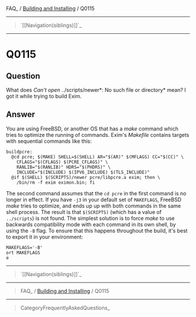 FAQ\_ / [Building and Installing](FAQ/Building_and_Installing) / Q0115

* * * * *

> \`[[Navigation(siblings)]]\`\_

* * * * *

Q0115
=====

Question
--------

What does *Can't open* ../scripts/newer*: No such file or directory*
mean? I got it while trying to build Exim.

Answer
------

You are using FreeBSD, or another OS that has a *make* command which
tries to optimize the running of commands. Exim's *Makefile* contains
targets with sequential commands like this:

    buildpcre:
      @cd pcre; $(MAKE) SHELL=$(SHELL) AR="$(AR)" $(MFLAGS) CC="$(CC)" \
        CFLAGS="$(CFLAGS) $(PCRE_CFLAGS)" \
        RANLIB="$(RANLIB)" HDRS="$(PHDRS)" \
        INCLUDE="$(INCLUDE) $(IPV6_INCLUDE) $(TLS_INCLUDE)"
      @if $(SHELL) $(SCRIPTS)/newer pcre/libpcre.a exim; then \
        /bin/rm -f exim eximon.bin; fi

The second command assumes that the `cd pcre` in the first command is no
longer in effect. If you have `-j3` in your default set of `MAKEFLAGS`,
FreeBSD *make* tries to optimize, and ends up up with both commands in
the same shell process. The result is that `$(SCRIPTS)` (which has a
value of `../scripts`) is not found. The simplest solution is to force
*make* to use backwards compatibility mode with each command in its own
shell, by using the `-B` flag. To ensure that this happens throughout
the build, it's best to export it in your environment:

    MAKEFLAGS='-B'
    ort MAKEFLAGS
    e

* * * * *

> \`[[Navigation(siblings)]]\`\_

* * * * *

> FAQ\_ / [Building and Installing](FAQ/Building_and_Installing) / Q0115

* * * * *

> CategoryFrequentlyAskedQuestions\_
